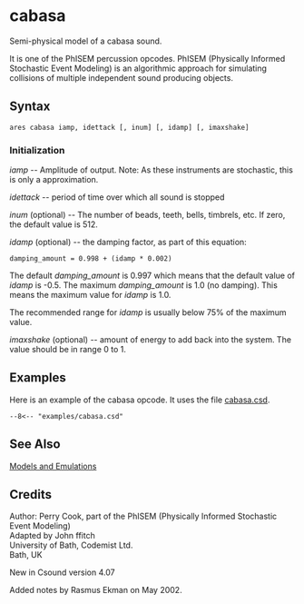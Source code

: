 <!--
id:cabasa
category:Signal Generators:Models and Emulations
-->
# cabasa
Semi-physical model of a cabasa sound.

It is one of the PhISEM percussion opcodes. PhISEM (Physically Informed Stochastic Event Modeling) is an algorithmic approach for simulating collisions of multiple independent sound producing objects.

## Syntax
``` csound-orc
ares cabasa iamp, idettack [, inum] [, idamp] [, imaxshake]
```

### Initialization

_iamp_ -- Amplitude of output.  Note: As these instruments are stochastic, this is only a approximation.

_idettack_ -- period of time over which all sound is stopped

_inum_ (optional) -- The number of beads, teeth, bells, timbrels, etc.  If zero, the default value is 512.

_idamp_ (optional) -- the damping factor, as part of this equation:

```
damping_amount = 0.998 + (idamp * 0.002)
```

The default _damping_amount_ is 0.997 which means that the default value of _idamp_ is -0.5. The maximum _damping_amount_ is 1.0 (no damping). This means the maximum value for _idamp_ is 1.0.

The recommended range for _idamp_ is usually below 75% of the maximum value.

_imaxshake_ (optional) -- amount of energy to add back into the system. The value should be in range 0 to 1.

## Examples

Here is an example of the cabasa opcode. It uses the file [cabasa.csd](../../examples/cabasa.csd).

``` csound-orc title="Example of the cabasa opcode." linenums="1"
--8<-- "examples/cabasa.csd"
```

## See Also

[Models and Emulations](../../siggen/models)

## Credits

Author: Perry Cook, part of the PhISEM (Physically Informed Stochastic Event Modeling)<br>
Adapted by John ffitch<br>
University of Bath, Codemist Ltd.<br>
Bath, UK<br>

New in Csound version 4.07

Added notes by Rasmus Ekman on May 2002.
